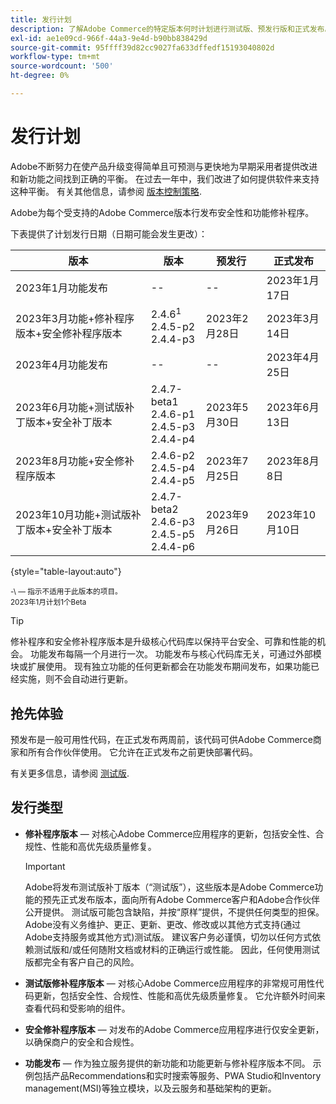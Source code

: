 ```yaml
---
title: 发行计划
description: 了解Adobe Commerce的特定版本何时计划进行测试版、预发行版和正式发布。
exl-id: ae1e09cd-966f-44a3-9e4d-b90bb838429d
source-git-commit: 95ffff39d82cc9027fa633dffedf15193040802d
workflow-type: tm+mt
source-wordcount: '500'
ht-degree: 0%

---
```


# 发行计划

Adobe不断努力在使产品升级变得简单且可预测与更快地为早期采用者提供改进和新功能之间找到正确的平衡。 在过去一年中，我们改进了如何提供软件来支持这种平衡。 有关其他信息，请参阅 [版本控制策略](versioning-policy.md).

Adobe为每个受支持的Adobe Commerce版本行发布安全性和功能修补程序。

下表提供了计划发行日期（日期可能会发生更改）：

| 版本 | 版本 | 预发行 | 正式发布 |
|--------------------------------------------------------------------|-------------------------------------------------|--------------------|----------------------|
| 2023年1月功能发布 | \-\- | \-\- | 2023年1月17日 |
| 2023年3月功能+修补程序版本+安全修补程序版本 | 2.4.6<sup>1</sup><br>2.4.5-p2<br>2.4.4-p3 | 2023年2月28日 | 2023年3月14日 |
| 2023年4月功能发布 | \-\- | \-\- | 2023年4月25日 |
| 2023年6月功能+测试版补丁版本+安全补丁版本 | 2.4.7-beta1<br>2.4.6-p1<br>2.4.5-p3<br>2.4.4-p4 | 2023年5月30日 | 2023年6月13日 |
| 2023年8月功能+安全修补程序版本 | 2.4.6-p2<br>2.4.5-p4<br>2.4.4-p5 | 2023年7月25日 | 2023年8月8日 |
| 2023年10月功能+测试版补丁版本+安全补丁版本 | 2.4.7-beta2<br>2.4.6-p3<br>2.4.5-p5<br>2.4.4-p6 | 2023年9月26日 | 2023年10月10日 |

{style="table-layout:auto"}

<sup>\-\ — 指示不适用于此版本的项目。</sup><br>
<sup>2023年1月计划1个Beta</sup><br>

>[!TIP]
>
>修补程序和安全修补程序版本是升级核心代码库以保持平台安全、可靠和性能的机会。 功能发布每隔一个月进行一次。 功能发布与核心代码库无关，可通过外部模块或扩展使用。 现有独立功能的任何更新都会在功能发布期间发布，如果功能已经实施，则不会自动进行更新。

## 抢先体验

预发布是一般可用性代码，在正式发布两周前，该代码可供Adobe Commerce商家和所有合作伙伴使用。 它允许在正式发布之前更快部署代码。

有关更多信息，请参阅 [测试版](beta.md).

## 发行类型

- **修补程序版本** — 对核心Adobe Commerce应用程序的更新，包括安全性、合规性、性能和高优先级质量修复。

   >[!IMPORTANT]
   >
   >Adobe将发布测试版补丁版本（“测试版”），这些版本是Adobe Commerce功能的预先正式发布版本，面向所有Adobe Commerce客户和Adobe合作伙伴公开提供。 测试版可能包含缺陷，并按“原样”提供，不提供任何类型的担保。 Adobe没有义务维护、更正、更新、更改、修改或以其他方式支持(通过Adobe支持服务或其他方式)测试版。 建议客户务必谨慎，切勿以任何方式依赖测试版和/或任何随附文档或材料的正确运行或性能。 因此，任何使用测试版都完全有客户自己的风险。

- **测试版修补程序版本** — 对核心Adobe Commerce应用程序的非常规可用性代码更新，包括安全性、合规性、性能和高优先级质量修复。 它允许额外时间来查看代码和受影响的组件。
- **安全修补程序版本** — 对发布的Adobe Commerce应用程序进行仅安全更新，以确保商户的安全和合规性。
- **功能发布** — 作为独立服务提供的新功能和功能更新与修补程序版本不同。 示例包括产品Recommendations和实时搜索等服务、PWA Studio和Inventory management(MSI)等独立模块，以及云服务和基础架构的更新。
